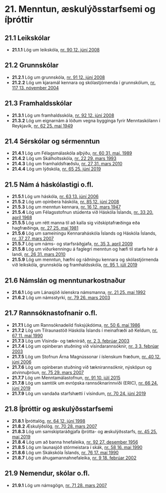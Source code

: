 # 21. Menntun, æskulýðsstarfsemi og íþróttir

## 21.1 Leikskólar

* __21.1.1__ Lög um leikskóla, [nr. 90 12. júní 2008](2008090.md)

## 21.2 Grunnskólar

* __21.2.1__ Lög um grunnskóla, [nr. 91 12. júní 2008](2008091.md)
* __21.2.2__ Lög um kjaramál kennara og skólastjórnenda í grunnskólum, [nr. 117 13. nóvember 2004](2004117.md)

## 21.3 Framhaldsskólar

* __21.3.1__ Lög um framhaldsskóla, [nr. 92 12. júní 2008](2008092.md)
* __21.3.2__ Lög um eignarnám á lóðum vegna bygginga fyrir Menntaskólann í Reykjavík, [nr. 62 25. maí 1949](1949062.md)

## 21.4 Sérskólar og sérmenntun

* __21.4.1__ Lög um Félagsmálaskóla alþýðu, [nr. 60 31. maí. 1989](1989060.md)
* __21.4.2__ Lög um Skálholtsskóla, [nr. 22 29. mars 1993](1993022.md)
* __21.4.3__ Lög um framhaldsfræðslu, [nr. 27 31. mars 2010](2010027.md)
* __21.4.4__ Lög um lýðskóla, [nr. 65  25. júní 2019](2019065.md)

## 21.5 Nám á háskólastigi o.fl.

* __21.5.1__ Lög um háskóla, [nr. 63 13. júní 2006](2006063.md)
* __21.5.2__ Lög um opinbera háskóla, [nr. 85 12. júní 2008](2008085.md)
* __21.5.3__ Lög um menntun kennara, [nr. 16 12. mars 1947](1947016.md)
* __21.5.4__ Lög um Félagsstofnun stúdenta við Háskóla Íslands, [nr. 33 20. apríl 1968](1968033.md)
* __21.5.5__ Lög um rétt manna til að kalla sig viðskiptafræðinga eða hagfræðinga, [nr. 27 25. maí 1981](1981027.md)
* __21.5.6__ Lög um sameiningu Kennaraháskóla Íslands og Háskóla Íslands, [nr. 37 27. mars 2007](2007037.md)
* __21.5.7__ Lög um náms- og starfsráðgjafa, [nr. 35 3. apríl 2009](2009035.md)
* __21.5.8__ Lög um viðurkenningu á faglegri menntun og hæfi til starfa hér á landi, [nr. 26 31. mars 2010](2010026.md)
* __21.5.9__ Lög um menntun, hæfni og ráðningu kennara og skólastjórnenda við leikskóla, grunnskóla og framhaldsskóla, [nr. 95  1. júlí 2019](2019095.md)

## 21.6 Námslán og menntunarkostnaður

* __21.6.1__ Lög um Lánasjóð íslenskra námsmanna, [nr. 21 25. maí 1992](1992021.md)
* __21.6.2__ Lög um námsstyrki, [nr. 79 26. mars 2003](2003079.md)

## 21.7 Rannsóknastofnanir o.fl.

* __21.7.1__ Lög um Rannsóknadeild fisksjúkdóma, [nr. 50 6. maí 1986](1986050.md)
* __21.7.2__ Lög um Tilraunastöð Háskóla Íslands í meinafræði að Keldum, [nr. 67 11. maí 1990](1990067.md)
* __21.7.3__ Lög um Vísinda- og tækniráð, [nr. 2 3. febrúar 2003](2003002.md)
* __21.7.4__ Lög um opinberan stuðning við vísindarannsóknir, [nr. 3 3. febrúar 2003](2003003.md)
* __21.7.5__ Lög um Stofnun Árna Magnússonar í íslenskum fræðum, [nr. 40 12. júní 2006](2006040.md)
* __21.7.6__ Lög um opinberan stuðning við tæknirannsóknir, nýsköpun og atvinnuþróun, [nr. 75 29. mars 2007](2007075.md)
* __21.7.7__ Lög um Menntamálastofnun, [nr. 91 10. júlí 2015](2015091.md)
* __21.7.8__ Lög um samtök um evrópska rannsóknarinnviði (ERIC), [nr. 66  24. júní 2019](2019066.md)
* __21.7.9__ Lög um vandaða starfshætti í vísindum, [nr. 70  24. júní 2019](2019070.md)

## 21.8 Íþróttir og æskulýðsstarfsemi

* __21.8.1__ Íþróttalög, [nr. 64 12. júní 1998](1998064.md)
* __21.8.2__ Æskulýðslög, [nr. 70 28. mars 2007](2007070.md)
* __21.8.3__ Lög um samskiptaráðgjafa íþrótta- og æskulýðsstarfs, [nr. 45  25. maí 2019](2019045.md)
* __21.8.4__ Lög um að banna hnefaleika, [nr. 92 27. desember 1956](1956092.md)
* __21.8.5__ Lög um launasjóð stórmeistara í skák, [nr. 58 16. maí 1990](1990058.md)
* __21.8.6__ Lög um Skákskóla Íslands, [nr. 76 17. maí 1990](1990076.md)
* __21.8.7__ Lög um áhugamannahnefaleika, [nr. 9 18. febrúar 2002](2002009.md)

## 21.9 Nemendur, skólar o.fl.

* __21.9.1__ Lög um námsgögn, [nr. 71 28. mars 2007](2007071.md)


